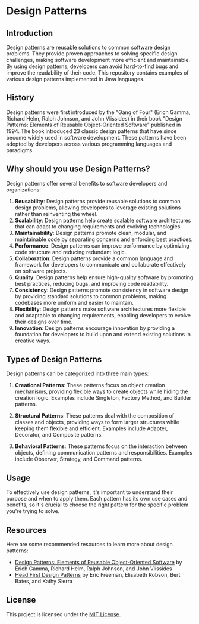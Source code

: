 # Design Patterns

## Introduction

Design patterns are reusable solutions to common software design problems. They provide proven approaches to solving specific design challenges, making software development more efficient and maintainable. By using design patterns, developers can avoid hard-to-find bugs and improve the readability of their code. This repository contains examples of various design patterns implemented in Java languages.

## History

Design patterns were first introduced by the "Gang of Four" (Erich Gamma, Richard Helm, Ralph Johnson, and John Vlissides) in their book "Design Patterns: Elements of Reusable Object-Oriented Software" published in 1994. The book introduced 23 classic design patterns that have since become widely used in software development. These patterns have been adopted by developers across various programming languages and paradigms.

## Why should you use Design Patterns?

Design patterns offer several benefits to software developers and organizations:

1. **Reusability**: Design patterns provide reusable solutions to common design problems, allowing developers to leverage existing solutions rather than reinventing the wheel.
2. **Scalability**: Design patterns help create scalable software architectures that can adapt to changing requirements and evolving technologies.
3. **Maintainability**: Design patterns promote clean, modular, and maintainable code by separating concerns and enforcing best practices.
4. **Performance**: Design patterns can improve performance by optimizing code structure and reducing redundant logic.
5. **Collaboration**: Design patterns provide a common language and framework for developers to communicate and collaborate effectively on software projects.
6. **Quality**: Design patterns help ensure high-quality software by promoting best practices, reducing bugs, and improving code readability.
7. **Consistency**: Design patterns promote consistency in software design by providing standard solutions to common problems, making codebases more uniform and easier to maintain.
8. **Flexibility**: Design patterns make software architectures more flexible and adaptable to changing requirements, enabling developers to evolve their designs over time.
9. **Innovation**: Design patterns encourage innovation by providing a foundation for developers to build upon and extend existing solutions in creative ways.

## Types of Design Patterns

Design patterns can be categorized into three main types:

1. **Creational Patterns**: These patterns focus on object creation mechanisms, providing flexible ways to create objects while hiding the creation logic. Examples include Singleton, Factory Method, and Builder patterns.

2. **Structural Patterns**: These patterns deal with the composition of classes and objects, providing ways to form larger structures while keeping them flexible and efficient. Examples include Adapter, Decorator, and Composite patterns.

3. **Behavioral Patterns**: These patterns focus on the interaction between objects, defining communication patterns and responsibilities. Examples include Observer, Strategy, and Command patterns.

## Usage

To effectively use design patterns, it's important to understand their purpose and when to apply them. Each pattern has its own use cases and benefits, so it's crucial to choose the right pattern for the specific problem you're trying to solve.

## Resources

Here are some recommended resources to learn more about design patterns:

- [Design Patterns: Elements of Reusable Object-Oriented Software](https://www.amazon.com/Design-Patterns-Elements-Reusable-Object-Oriented/dp/0201633612) by Erich Gamma, Richard Helm, Ralph Johnson, and John Vlissides
- [Head First Design Patterns](https://www.amazon.com/Head-First-Design-Patterns-Brain-Friendly/dp/0596007124) by Eric Freeman, Elisabeth Robson, Bert Bates, and Kathy Sierra

## License

This project is licensed under the [MIT License](LICENSE).
